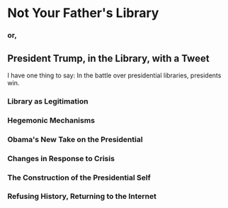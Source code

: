# Not Your Father's Library
### or,
## President Trump, in the Library, with a Tweet
  
I have one thing to say: In the battle over presidential libraries, presidents win.

### Library as Legitimation

### Hegemonic Mechanisms

### Obama's New Take on the Presidential

### Changes in Response to Crisis

### The Construction of the Presidential Self

### Refusing History, Returning to the Internet
